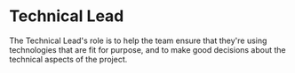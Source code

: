 # Technical Lead

The Technical Lead's role is to help the team ensure that they're using technologies that are fit for purpose, and to make good decisions about the technical aspects of the project. 



